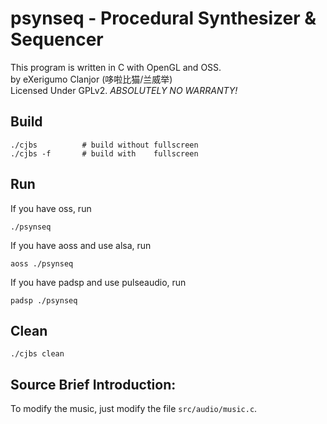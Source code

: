 # psynseq - Procedural Synthesizer & Sequencer
This program is written in C with OpenGL and OSS.<br>
by eXerigumo Clanjor (哆啦比猫/兰威举)<br>
Licensed Under GPLv2. *ABSOLUTELY NO WARRANTY!*

## Build

	./cjbs			# build without fullscreen
	./cjbs -f		# build with    fullscreen

## Run
If you have oss, run

	./psynseq

If you have aoss and use alsa, run

	aoss ./psynseq

If you have padsp and use pulseaudio, run

	padsp ./psynseq

## Clean

	./cjbs clean

## Source Brief Introduction:
To modify the music, just modify the file `src/audio/music.c`.

